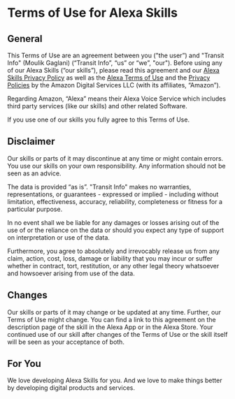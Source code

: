 # Terms of Use for Alexa Skills

## General

This Terms of Use are an agreement between you ("the user”) and "Transit Info" (Moulik Gaglani) (“Transit Info”, “us” or “we”, "our"). Before using any of our Alexa Skills (“our skills”), please read this agreement and our [Alexa Skills Privacy Policy](https://github.com/Moulik21/transit-info/blob/master/privacy-policy.md) as well as the [Alexa Terms of Use](https://www.amazon.com/gp/help/customer/display.html?nodeId=201809740) and the [Privacy Policies](https://www.amazon.com/privacy) by the Amazon Digital Services LLC (with its affiliates, “Amazon”).

Regarding Amazon, “Alexa” means their Alexa Voice Service which includes third party services (like our skills) and other related Software.

If you use one of our skills you fully agree to this Terms of Use.

## Disclaimer

Our skills or parts of it may discontinue at any time or might contain errors. You use our skills on your own responsibility. Any information should not be seen as an advice.

The data is provided “as is”. "Transit Info" makes no warranties, representations, or guarantees - expressed or implied - including without limitation, effectiveness, accuracy, reliability, completeness or fitness for a particular purpose.

In no event shall we be liable for any damages or losses arising out of the use of or the reliance on the data or should you expect any type of support on interpretation or use of the data.

Furthermore, you agree to absolutely and irrevocably release us from any claim, action, cost, loss, damage or liability that you may incur or suffer whether in contract, tort, restitution, or any other legal theory whatsoever and howsoever arising from use of the data.

## Changes

Our skills or parts of it may change or be updated at any time. Further, our Terms of Use might change. You can find a link to this agreement on the description page of the skill in the Alexa App or in the Alexa Store. Your continued use of our skill after changes of the Terms of Use or the skill itself will be seen as your acceptance of both.

## For You

We love developing Alexa Skills for you. And we love to make things better by developing digital products and services.
